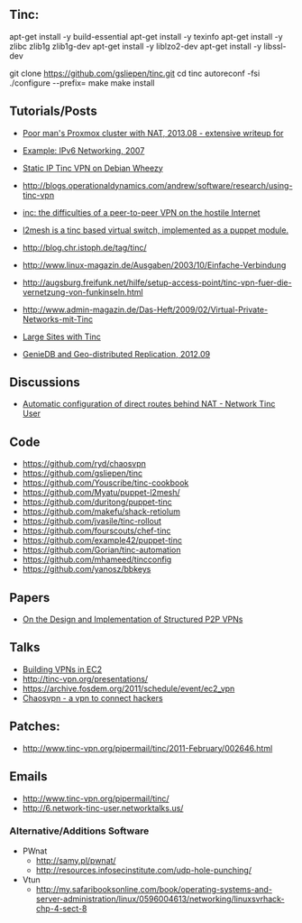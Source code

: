 ## Tinc:

apt-get install -y build-essential
apt-get install -y texinfo
apt-get install -y zlibc zlib1g zlib1g-dev
apt-get install -y liblzo2-dev
apt-get install -y libssl-dev


git clone https://github.com/gsliepen/tinc.git
cd tinc
autoreconf -fsi
./configure --prefix=
make
make install



## Tutorials/Posts
  - [Poor man's Proxmox cluster with NAT, 2013.08 - extensive writeup for ](http://forum.ovh.co.uk/showthread.php?t=7071)
  - [Example: IPv6 Networking, 2007](http://www.tinc-vpn.org/examples/ipv6-network/)
  - [Static IP Tinc VPN on Debian Wheezy](http://blog.philippgoecke.de/?p=651)
  - http://blogs.operationaldynamics.com/andrew/software/research/using-tinc-vpn
  - [inc: the difficulties of a peer-to-peer VPN on the hostile Internet](http://www.youtube.com/watch?v=R7P_vvz1AP8)
  - [l2mesh is a tinc based virtual switch, implemented as a puppet module.](http://redmine.the.re/l2mesh/l2mesh.html)


  - http://blog.chr.istoph.de/tag/tinc/
  - http://www.linux-magazin.de/Ausgaben/2003/10/Einfache-Verbindung
  - http://augsburg.freifunk.net/hilfe/setup-access-point/tinc-vpn-fuer-die-vernetzung-von-funkinseln.html
  - http://www.admin-magazin.de/Das-Heft/2009/02/Virtual-Private-Networks-mit-Tinc
  - [Large Sites with Tinc](http://www.tinc-vpn.org/pipermail/tinc/2013-February/003204.html)
  - [GenieDB and Geo-distributed Replication, 2012.09](http://blog.geniedb.com/2012/09/27/geniedb-and-geo-distributed-replication/)

## Discussions
  - [Automatic configuration of direct routes behind NAT - Network Tinc User](http://t8732.network-tinc-user.networktalks.us/automatic-configuration-of-direct-routes-behind-nat-t8732.html)


## Code
  - https://github.com/ryd/chaosvpn
  - https://github.com/gsliepen/tinc
  - https://github.com/Youscribe/tinc-cookbook
  - https://github.com/Myatu/puppet-l2mesh/
  - https://github.com/duritong/puppet-tinc
  - https://github.com/makefu/shack-retiolum
  - https://github.com/jvasile/tinc-rollout
  - https://github.com/fourscouts/chef-tinc
  - https://github.com/example42/puppet-tinc
  - https://github.com/Gorian/tinc-automation
  - https://github.com/mhameed/tincconfig
  - https://github.com/yanosz/bbkeys


## Papers
  - [On the Design and Implementation of Structured P2P VPNs](http://arxiv.org/pdf/1001.2575.pdf)

## Talks
  - [Building VPNs in EC2](http://tinc-vpn.org/presentations/fosdem-2011/ec2_vpn_fosdem2011.pdf)
  - http://tinc-vpn.org/presentations/
  - https://archive.fosdem.org/2011/schedule/event/ec2_vpn
  - [Chaosvpn - a vpn to connect hackers](https://program.ohm2013.org/event/223.html)


## Patches:
  - http://www.tinc-vpn.org/pipermail/tinc/2011-February/002646.html

## Emails
  - http://www.tinc-vpn.org/pipermail/tinc/
  - http://6.network-tinc-user.networktalks.us/

### Alternative/Additions Software
  - PWnat
    - http://samy.pl/pwnat/
    - http://resources.infosecinstitute.com/udp-hole-punching/
  - Vtun
    - http://my.safaribooksonline.com/book/operating-systems-and-server-administration/linux/0596004613/networking/linuxsvrhack-chp-4-sect-8
